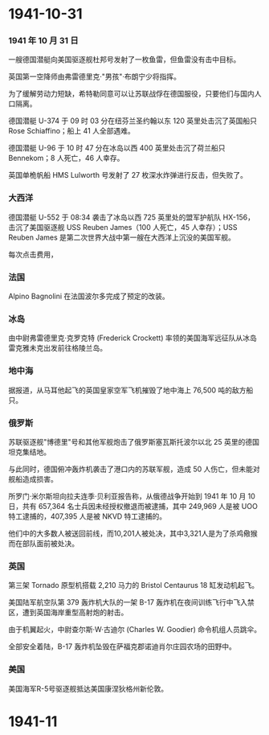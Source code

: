 # 1941-10-31

### 1941 年 10 月 31 日

一艘德国潜艇向美国驱逐舰杜邦号发射了一枚鱼雷，但鱼雷没有击中目标。

英国第一空降师由弗雷德里克·"男孩"·布朗宁少将指挥。

为了缓解劳动力短缺，希特勒同意可以让苏联战俘在德国服役，只要他们与国内人口隔离。

德国潜艇 U-374 于 09 时 03 分在纽芬兰圣约翰以东 120 英里处击沉了英国船只
Rose Schiaffino；船上 41 人全部遇难。

德国潜艇 U-96 于 10 时 47 分在冰岛以西 400 英里处击沉了荷兰船只
Bennekom；8 人死亡，46 人幸存。

英国单桅帆船 HMS Lulworth 号发射了 27 枚深水炸弹进行反击，但失败了。

### 大西洋

德国潜艇 U-552 于 08:34 袭击了冰岛以西 725 英里处的盟军护航队
HX-156，击沉了美国驱逐舰 USS Reuben James（100 人死亡，45 人幸存）；USS
Reuben James 是第二次世界大战中第一艘在大西洋上沉没的美国军舰。

每次点击费用，

### 法国

Alpino Bagnolini 在法国波尔多完成了预定的改装。

### 冰岛

由中尉弗雷德里克·克罗克特 (Frederick Crockett)
率领的美国海军远征队从冰岛雷克雅未克出发前往格陵兰岛。

### 地中海

据报道，从马耳他起飞的英国皇家空军飞机摧毁了地中海上 76,500
吨的敌方船只。

### 俄罗斯

苏联驱逐舰"博德里"号和其他军舰炮击了俄罗斯塞瓦斯托波尔以北 25
英里的德国坦克集结地。

与此同时，德国俯冲轰炸机袭击了港口内的苏联军舰，造成 50
人伤亡，但未能对舰船造成损害。

所罗门·米尔斯坦向拉夫连季·贝利亚报告称，从俄德战争开始到 1941 年 10 月
10 日，共有 657,364 名士兵因未经授权撤退而被逮捕，其中 249,969 人是被
UOO 特工逮捕的，407,395 人是被 NKVD 特工逮捕的。

他们中的大多数人被送回前线，而10,201人被处决，其中3,321人是为了杀鸡儆猴而在部队面前被处决。

### 英国

第三架 Tornado 原型机搭载 2,210 马力的 Bristol Centaurus 18
缸发动机起飞。

美国陆军航空队第 379 轰炸机大队的一架 B-17
轰炸机在夜间训练飞行中飞入禁区，遭到英国海岸重型高射炮的射击。

由于机翼起火，中尉查尔斯·W·古迪尔 (Charles W. Goodier)
命令机组人员跳伞。

全部安全着陆，B-17 轰炸机坠毁在萨福克郡诺迪肖尔庄园农场的田野中。

### 美国

美国海军R-5号驱逐舰抵达美国康涅狄格州新伦敦。

# 1941-11